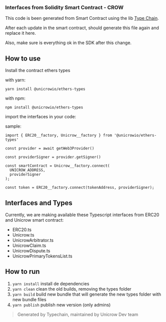 ### Interfaces from Solidity Smart Contract - CROW

This code is been generated from Smart Contract using the lib [Type Chain](https://github.com/dethcrypto/TypeChain).

After each update in the smart contract, should generate this file again and replace it here.

Also, make sure is everything ok in the SDK after this change.


## How to use

Install the contract ethers types

with yarn:
```
yarn install @unicrowio/ethers-types
```

with npm:
```
npm install @unicrowio/ethers-types
```

import the interfaces in your code:

sample:

```
import { ERC20__factory, Unicrow__factory } from '@unicrowio/ethers-types'

const provider = await getWeb3Provider()

const providerSigner = provider.getSigner()

const smartContract = Unicrow__factory.connect(
  UNICROW_ADDRESS,
  providerSigner
);

const token = ERC20__factory.connect(tokenAddress, providerSigner);

```


## Interfaces and Types

Currently, we are making available these Typescript interfaces from ERC20 and Unicrow smart contract:

- ERC20.ts
- Unicrow.ts
- UnicrowArbitrator.ts
- UnicrowClaim.ts
- UnicrowDispute.ts
- UnicrowPrimaryTokensList.ts

## How to run

1. `yarn install` install de dependencies
2. `yarn clean` clean the old builds, removing the types folder
3. `yarn build` build new bundle that will generate the new types folder with new bundle files
4. `yarn publish` publish new version (only admins)


> Generated by Typechain, maintained by Unicrow Dev team